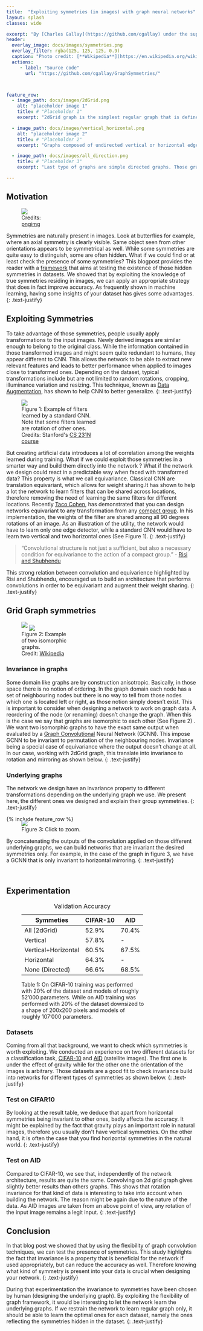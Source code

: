 ```yaml
---
title:  "Exploiting symmetries (in images) with graph neural networks"
layout: splash
classes: wide

excerpt: "By [Charles Gallay](https://github.com/cgallay) under the supervision of [Michaël Defferrard](http://deff.ch) and [Nathanaël Perraudin](https://perraudin.info)"
header:
  overlay_image: docs/images/symmetries.png
  overlay_filter: rgba(125, 125, 125, 0.9)
  caption: "Photo credit: [**Wikipedia**](https://en.wikipedia.org/wiki/Symmetry_group)"
  actions:
     - label: "Source code"
       url: "https://github.com/cgallay/GraphSymmetries/"



feature_row:
  - image_path: docs/images/2dGrid.png
    alt: "placeholder image 1"
    title: # "Placeholder 1"
    excerpt: "2dGrid graph is the simplest regular graph that is defined on the plane. Its undirected edges gives it multiple symmetries. The ones we are interested in are: rotation of 90 degrees and mirroring."

  - image_path: docs/images/vertical_horizontal.png
    alt: "placeholder image 2"
    title: # "Placeholder 2"
    excerpt: "Graphs composed of undirected vertical or horizontal edges. The symmetries found here are vertical and horizontal flips."

  - image_path: docs/images/all_direction.png
    title: # "Placeholder 3"
    excerpt: "Last type of graphs are simple directed graphs. Those graphs does not contain any symmetry but allow the information to flow through the image when combined with other graphs."

---
```




## Motivation

<figure style="width: 100px" class="align-right">
     <a href="docs/images/butterfly2.png"><img src="docs/images/butterfly2.png"></a>
     <figcaption>Credits: <a href="http://pngimg.com/download/1065">pngimg</a></figcaption>
</figure>

Symmetries are naturally present in images. Look at butterflies for example, where an axial symmetry is clearly visible. Same object seen from other orientations appears to be symmetrical as well. While some symmetries are quite easy to distinguish, some are often hidden. What if we could find or at least check the presence of some symmetries? This blogpost provides the reader with a [framework](https://github.com/cgallay/GraphSymmetries/) that aims at testing the existence of those hidden symmetries in datasets. We showed that by exploiting the knowledge of true symmetries residing in images, we can apply an appropriate strategy that does in fact improve accuracy. As frequently shown in machine learning, having some insights of your dataset has gives some advantages.
{: .text-justify}

## Exploiting Symmetries

To take advantage of those symmetries, people usually apply transformations to the input images. Newly derived images are similar enough to belong to the original class. While the information contained in those transformed images and might seem quite redundant to humans, they appear different to CNN. This allows the network to be able to extract new relevant features and  leads to better performance when applied to images close to transformed ones. Depending on the dataset, typical transformations include but are not limited to random rotations, cropping, illuminance variation and resizing. This technique, known as [Data Augmentation](https://medium.com/nanonets/how-to-use-deep-learning-when-you-have-limited-data-part-2-data-augmentation-c26971dc8ced), has shown to help CNN to better generalize.
{: .text-justify}


<figure style="width: 200px" class="align-right">
     <a href="docs/images/low_layer_filters.jpeg"><img src="docs/images/low_layer_filters.jpeg"></a>
    <figcaption>Figure 1: Example of filters learned by a standard CNN. Note that some filters learned are rotation of other ones.
<br/>Credits: Stanford's <a href="http://cs231n.stanford.edu/">CS 231N course</a></figcaption>
</figure>

But creating artificial data introduces a lot of correlation among the weights learned during training. What if we could exploit those symmetries in a smarter way and build them directly into the network ? What if the network we design could react in a predictable way when faced with transformed data? This property is what we call equivariance. Classical CNN are translation equivariant, which allows for weight sharing.It has shown to help a lot the network to learn filters that can be shared across locations, therefore removing the need of learning the same filters for different locations. Recently [Taco Cohen](https://github.com/tscohen/GrouPy), has demonstrated that you can design networks equivariant to any transformation from any [compact group](https://en.wikipedia.org/wiki/Compact_group). In his implementation, the weights of the filter are shared among all 90 degrees rotations of an image. As an illustration of the utility, the network would have to learn only one edge detector, while a standard CNN would have to learn two vertical and two horizontal ones (See Figure 1).
{: .text-justify}

> “Convolutional structure is not just a sufficient, but
also a necessary condition for equivariance to the
action of a compact group.” - [Risi and Shubhendu](https://arxiv.org/abs/1802.03690)

This strong relation between convolution and equivarience highlighted by Risi and Shubhendu, encouraged us to build an architecture that performs convolutions in order to be equivariant and augment their weight sharing. 
{: .text-justify}


## Grid Graph symmetries
<div class="align-right" style="width: 200px">
<figure class="half">
    <a href="docs/images/iso_graph_1.png"><img src="docs/images/iso_graph_1.png"></a>
    <a href="docs/images/iso_graph_2.png"><img src="docs/images/iso_graph_2.png" align="middle"></a>
    <figcaption>Figure 2: Example of two isomorphic graphs. <br/> Credit: <a href="https://en.wikipedia.org/wiki/Graph_isomorphism">Wikipedia</a></figcaption>
</figure>
</div>

### Invariance in graphs
Some domain like graphs are by construction anisotropic. Basically, in those space there is no notion of ordering. In the graph domain each node has a set of neighbouring nodes but there is no way to tell from those nodes which one is located left or right, as those notion simply doesn’t exist. This is important to consider when designing a network to work on graph data. A reordering of the node (or renaming) doesn’t change the graph. When this is the case we say that graphs are isomorphic to each other (See Figure 2) . We want two isomorphic graphs to have the exact same output when evaluated by a [Graph Convolutional](https://tkipf.github.io/graph-convolutional-networks/) Neural Network (GCNN). This impose GCNN to be invariant to permutation of the neighbouring nodes. Invariance being a special case of equivariance where the output doesn’t change at all. In our case, working with 2dGrid graph, this translate into invariance to rotation and mirroring as shown below. 
{: .text-justify}

### Underlying graphs
The network we design have an invariance property to different transformations depending on the underlying graph we use. We present here, the different ones we designed and explain their group symmetries.
{: .text-justify}

{% include feature_row %}

<figure style="width:250px; margin-top:-20px; margin-bottom:0px" class="align-left">
  <a href="docs/images/combined_graph.png"><img src="docs/images/combined_graph.png"></a>
    <figcaption>Figure 3: Click to zoom.</figcaption>
</figure>


By concatenating the outputs of the convolution applied on those different underlying graphs, we can build networks that are invariant  the desired symmetries only. For example, in the case of the graph in figure 3, we have a GCNN that is only invariant to horizontal mirroring.
{: .text-justify}

<br/>

## Experimentation

<figure class="align-right" style="width: 325px">
<table class="sortable">
 <caption>Validation Accuracy</caption>
<thead> <tr> <th>Symmeties</th> <th>CIFAR-10</th> <th>AID</th> </tr></thead>
<tbody>
     <tr> <td>All (2dGrid)</td><td>52.9%</td> <td>70.4%</td> </tr>
     <tr> <td>Vertical</td><td>57.8%</td><td>-</td> </tr>
     <tr> <td>Vertical+Horizontal</td><td>60.5%</td> <td>67.5%</td> </tr>
     <tr> <td>Horizontal</td><td>64.3%</td><td>-</td> </tr>
     <tr> <td>None (Directed)</td><td>66.6%</td><td>68.5%</td> </tr>
</tbody></table>
<figcaption>Table 1: 
On CIFAR-10 training was performed with 20% of the dataset and models of roughly 52’000 parameters. While on AID training was performed with 20% of the dataset downsized to a shape of 200x200 pixels and models of roughly 107’000 parameters.</figcaption>
</figure>

### Datasets
Coming from all that background, we want to check which symmetries is worth exploiting. We conducted an experience on two different datasets for a classification task, [CIFAR-10](https://www.cs.toronto.edu/~kriz/cifar.html) and [AID](https://arxiv.org/abs/1608.05167) (satellite images). The first one is under the effect of gravity while for the other one the orientation of the images is arbitrary. Those datasets are a good fit to check invariance build into networks for different types of symmetries as shown below.
{: .text-justify}

### Test on CIFAR10

By looking at the result table, we deduce that apart from horizontal symmetries being invariant to other ones, badly affects the accuracy. It might be explained by the fact that gravity plays an important role in natural images, therefore you usually don't have vertical symmetries. On the other hand, it is often the case that you find horizontal symmetries in the natural world.
{: .text-justify}

### Test on AID

Compared to CIFAR-10, we see that, independently of the network architecture, results are quite the same. Convolving on 2d grid graph gives slightly better results than others graphs. This shows that rotation invariance for that kind of data is interesting to take into account when building the network. The reason might be again due to the nature of the data. As AID images are taken from an above point of view, any rotation of the input image remains a legit input.
{: .text-justify}

## Conclusion

In that blog post we showed that by using the flexibility of graph convolution techniques, we can test the presence of symmetries. This study highlights the fact that invariance is a property that is beneficial for the network if used appropriately, but can reduce the accuracy as well. Therefore knowing what kind of symmetry is present into your data is crucial when designing your network.
{: .text-justify}

During that experimentation the invariance to symmetries have been chosen by human (designing the underlying graph). By exploiting the flexibility of graph framework, it would be interesting to let the network learn the underlying graphs. If we restrain the network to learn regular graph only, it should be able to learn the optimal ones for each dataset, namely the ones reflecting the symmetries hidden in the dataset. 
{: .text-justify}

